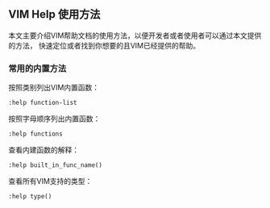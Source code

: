 
## VIM Help 使用方法


本文主要介绍VIM帮助文档的使用方法，以便开发者或者使用者可以通过本文提供的方法，
快速定位或者找到你想要的且VIM已经提供的帮助。

### 常用的内置方法

按照类别列出VIM内置函数：

    :help function-list

按照字母顺序列出内置函数：

    :help functions


查看内建函数的解释：

    :help built_in_func_name()

查看所有VIM支持的类型：

    :help type()


